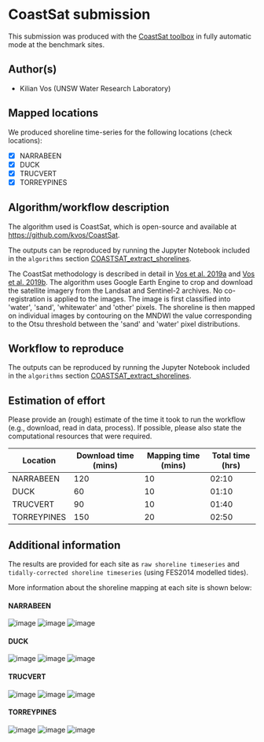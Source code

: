 # CoastSat submission

This submission was produced with the [CoastSat toolbox](https://github.com/kvos/CoastSat) in fully automatic mode at the benchmark sites.

## Author(s)

- Kilian Vos (UNSW Water Research Laboratory)

## Mapped locations

We produced shoreline time-series for the following locations (check locations):

- [x] NARRABEEN
- [x] DUCK
- [x] TRUCVERT
- [x] TORREYPINES

## Algorithm/workflow description

The algorithm used is CoastSat, which is open-source and available at https://github.com/kvos/CoastSat.

The outputs can be reproduced by running the Jupyter Notebook included in the `algorithms` section [COASTSAT_extract_shorelines](https://github.com/SatelliteShorelines/SDS_Benchmark/blob/main/algorithms/COASTSAT/COASTSAT_extract_shorelines.ipynb).

The CoastSat methodology is described in detail in [Vos et al. 2019a](https://www.sciencedirect.com/science/article/pii/S0378383918305313?via%3Dihub) and [Vos et al. 2019b](https://www.sciencedirect.com/science/article/pii/S1364815219300490?via%3Dihub#ec-research-data). The algorithm uses Google Earth Engine to crop and download the satellite imagery from the Landsat and Sentinel-2 archives. No co-registration is applied to the images. The image is first classified into 'water', 'sand',  'whitewater' and 'other' pixels. The shoreline is then mapped on individual images by contouring on the MNDWI the value corresponding to the Otsu threshold between the 'sand' and 'water' pixel distributions.

## Workflow to reproduce

The outputs can be reproduced by running the Jupyter Notebook included in the `algorithms` section [COASTSAT_extract_shorelines](https://github.com/SatelliteShorelines/SDS_Benchmark/blob/main/algorithms/COASTSAT/COASTSAT_extract_shorelines.ipynb).

## Estimation of effort

Please provide an (rough) estimate of the time it took to run the workflow (e.g., download, read in data, process). If possible, please also state the computational resources that were required.

| Location    | Download time (mins) | Mapping time (mins) | Total time (hrs) |
|-------------|------------------------|----------------------|------------------|
| NARRABEEN   | 120 | 10 | 02:10 |
| DUCK        | 60  | 10 | 01:10 |
| TRUCVERT    | 90  | 10 | 01:40 |
| TORREYPINES | 150 | 20 | 02:50 |

## Additional information

The results are provided for each site as `raw shoreline timeseries` and `tidally-corrected shoreline timeseries` (using FES2014 modelled tides).

More information about the shoreline mapping at each site is shown below:
#### NARRABEEN
![image](./NARRABEEN/mapped_shorelines.jpg)
![image](./NARRABEEN/tide_timeseries.jpg)
![image](./NARRABEEN/NARRABEEN_timeseries.jpg)
#### DUCK
![image](./DUCK/mapped_shorelines.jpg)
![image](./DUCK/tide_timeseries.jpg)
![image](./DUCK/DUCK_timeseries.jpg)
#### TRUCVERT
![image](./TRUCVERT/mapped_shorelines.jpg)
![image](./TRUCVERT/tide_timeseries.jpg)
![image](./TRUCVERT/TRUCVERT_timeseries.jpg)
#### TORREYPINES
![image](./TORREYPINES/mapped_shorelines.jpg)
![image](./TORREYPINES/tide_timeseries.jpg)
![image](./TORREYPINES/TORREYPINES_timeseries.jpg)
